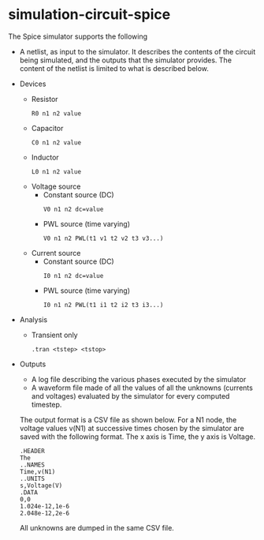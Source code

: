# simulation-circuit-spice

The Spice simulator supports the following
- A netlist, as input to the simulator. It describes the contents of the circuit being simulated, and the outputs that the simulator provides. The content of the netlist is limited to what is described below. 
- Devices
  -	Resistor
    ```
    R0 n1 n2 value
    ```
  -	Capacitor
    ```
    C0 n1 n2 value
    ```
  - Inductor
    ```
    L0 n1 n2 value
    ```
  - Voltage source
    - Constant source (DC)
      ```
      V0 n1 n2 dc=value
      ```
    - PWL source (time varying)
      ```
      V0 n1 n2 PWL(t1 v1 t2 v2 t3 v3...)
      ```
  - Current source
    - Constant source (DC)
      ```
      I0 n1 n2 dc=value
      ```
    - PWL source (time varying)
      ```
      I0 n1 n2 PWL(t1 i1 t2 i2 t3 i3...)
      ```
- Analysis
  - Transient only
    ```
    .tran <tstep> <tstop>
    ```
- Outputs
  - A log file describing the various phases executed by the simulator
  - A waveform file made of all the values of all the unknowns (currents and voltages) evaluated by the simulator for every computed timestep. 

   The output format is a CSV file as shown below.
   For a N1 node, the voltage values v(N1) at successive times chosen by the simulator are saved with the following format. The x axis is Time, the y axis is Voltage.
   ```
   .HEADER
   The 
   ..NAMES
   Time,v(N1)
   ..UNITS
   s,Voltage(V)
   .DATA
   0,0
   1.024e-12,1e-6
   2.048e-12,2e-6
   ```
   All unknowns are dumped in the same CSV file.
